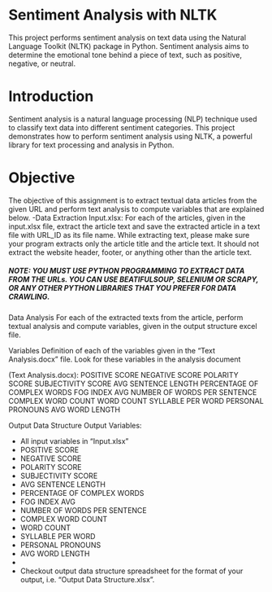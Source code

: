 # Sentiment Analysis with NLTK
This project performs sentiment analysis on text data using the Natural Language Toolkit (NLTK) package in Python. Sentiment analysis aims to determine the emotional tone behind a piece of text, such as positive, negative, or neutral.

# Introduction
Sentiment analysis is a natural language processing (NLP) technique used to classify text data into different sentiment categories. This project demonstrates how to perform sentiment analysis using NLTK, a powerful library for text processing and analysis in Python.
# Objective 
The objective of this assignment is to extract textual data articles from the given URL and perform text analysis to compute variables that are explained below.
-Data Extraction Input.xlsx: For each of the articles, given in the input.xlsx file, extract the article text and save the extracted article in a text file with URL_ID as its file name. While extracting text, please make sure your program extracts only the article title and the article text. It should not extract the website header, footer, or anything other than the article text.

##### NOTE: YOU MUST USE PYTHON PROGRAMMING TO EXTRACT DATA FROM THE URLs. YOU CAN USE BEATIFULSOUP, SELENIUM OR SCRAPY, OR ANY OTHER PYTHON LIBRARIES THAT YOU PREFER FOR DATA CRAWLING.

Data Analysis For each of the extracted texts from the article, perform textual analysis and compute variables, given in the output structure excel file. 

Variables Definition of each of the variables given in the “Text Analysis.docx” file. Look for these variables in the analysis document 

(Text Analysis.docx): POSITIVE SCORE NEGATIVE SCORE POLARITY SCORE SUBJECTIVITY SCORE AVG SENTENCE LENGTH PERCENTAGE OF COMPLEX WORDS FOG INDEX AVG NUMBER OF WORDS PER SENTENCE COMPLEX WORD COUNT WORD COUNT SYLLABLE PER WORD PERSONAL PRONOUNS AVG WORD LENGTH

Output Data Structure Output Variables: 
- All input variables in “Input.xlsx” 
- POSITIVE SCORE
- NEGATIVE SCORE
- POLARITY SCORE
- SUBJECTIVITY SCORE
-  AVG SENTENCE LENGTH
-  PERCENTAGE OF COMPLEX WORDS
-  FOG INDEX AVG
-  NUMBER OF WORDS PER SENTENCE
-  COMPLEX WORD COUNT
-  WORD COUNT
-  SYLLABLE PER WORD
-  PERSONAL PRONOUNS
-  AVG WORD LENGTH
-
-  Checkout output data structure spreadsheet for the format of your output, i.e. “Output Data Structure.xlsx”.
